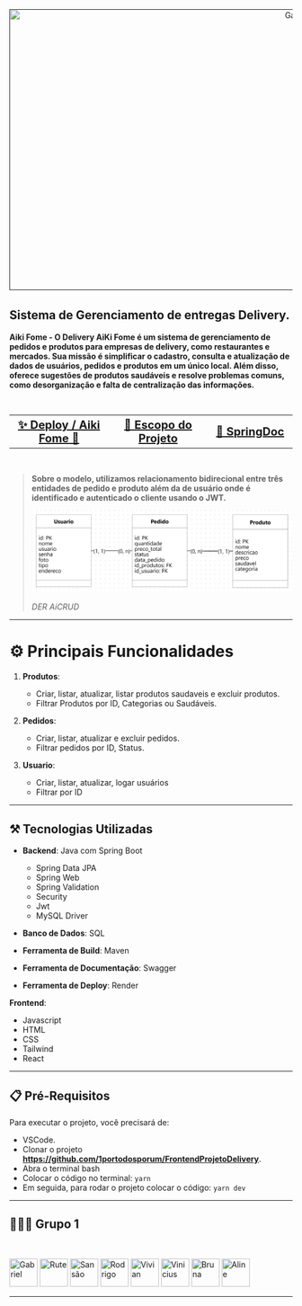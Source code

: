 <div style="text-align: center">
<a href=""><img src="https://ik.imagekit.io/0cescotho/pagina_login.png?updatedAt=1738613560290" title="Gabriel" width="1012" height="500"></a>
</div>

## Sistema de Gerenciamento de entregas Delivery. 
**Aiki Fome - O Delivery AiKi Fome é um sistema de gerenciamento de pedidos e produtos
para empresas de delivery, como restaurantes e mercados. Sua missão é simplificar o
cadastro, consulta e atualização de dados de usuários, pedidos e produtos em um único
local. Além disso, oferece sugestões de produtos saudáveis e resolve problemas comuns,
como desorganização e falta de centralização das informações.**

<br>

<table>
    <tr>
        <th style="width:35%; font-size:20px;"><a href="https://projetodelivery.onrender.com">✨ Deploy / Aiki Fome 🚀</a></th>
	    <th style="width:35%; font-size:20px;"><a href="https://imagekit.io/dashboard/media-library/detail/67a1279f432c476416641e12">📑 Escopo do Projeto </a></th>
        <th style="width:35%; font-size:20px;"><a href="https://github.com/1portodosporum/ProjetoDelivery/blob/main/linkfiles/Projeto%20Delivery.pdf">🧩 SpringDoc </a></th>
    </tr>
</table>

<br>

> __Sobre o modelo, utilizamos relacionamento  bidirecional entre três entidades de pedido e produto além da de usuário onde é identificado e autenticado  o cliente usando o JWT.__
>
> <a href=""><img src="https://github.com/1portodosporum/ProjetoDelivery/blob/main/linkfiles/der.png" title="DER" width="600"></a>
>
> *DER AiCRUD*



---
#   ⚙️ Principais Funcionalidades

1. **Produtos**:

	- Criar, listar, atualizar, listar produtos saudaveis e excluir produtos.    
    - Filtrar Produtos por ID, Categorias ou Saudáveis.

2. **Pedidos**:
    
    - Criar, listar, atualizar e excluir pedidos.
    - Filtrar pedidos por ID, Status.
    
1.  **Usuario**:
	- Criar, listar, atualizar, logar  usuários
	- Filtrar por ID 

---

##  ⚒️ Tecnologias Utilizadas

- **Backend**: Java com Spring Boot
    
    - Spring Data JPA
    - Spring Web
    - Spring Validation
    - Security
    - Jwt
    - MySQL Driver
    
- **Banco de Dados**: SQL
- **Ferramenta de Build**: Maven
- **Ferramenta de Documentação**: Swagger
- **Ferramenta de Deploy**: Render

**Frontend**: 

  - Javascript
  - HTML
  - CSS
  - Tailwind
  - React
    
---

## 📋 Pré-Requisitos

Para executar o projeto, você precisará de:

- VSCode.
- Clonar o projeto **https://github.com/1portodosporum/FrontendProjetoDelivery**.
- Abra o terminal bash
- Colocar o código no terminal: `yarn`
- Em seguida, para rodar o projeto colocar o código: `yarn dev`

---

## 👩🏽‍💻 Grupo 1

<br>

<a href="[AlvessGS](https://github.com/AlvessGS)"><img src="https://avatars.githubusercontent.com/u/93622833?v=4" title="Gabriel" width="50" height="50"></a> <a href="https://github.com/Rute-r"><img src="https://avatars.githubusercontent.com/u/98761708?v=4" title="Rute" width="50" height="50"></a> <a href="https://github.com/sansaovieira"><img src="https://avatars.githubusercontent.com/u/105690796?v=4" title="Sansão" width="50" height="50"></a> <a href="https://github.com/rudr1gu"><img src="https://avatars.githubusercontent.com/u/141527442?v=4" title="Rodrigo" width="50" height="50"></a> <a href="https://github.com/vivianrcc"><img src="https://avatars.githubusercontent.com/u/147281523?v=4" title="Vivian" width="50" height="50"></a> <a href="https://github.com/vsmau"><img src="https://avatars.githubusercontent.com/u/170134485?v=4" title="Vinicius" width="50" height="50"></a> <a href="https://github.com/brartioli"><img src="https://avatars.githubusercontent.com/u/177882831?v=4" title="Bruna" width="50" height="50"></a> <a href="https://github.com/4lineferreira"><img src="https://avatars.githubusercontent.com/u/179061211?v=4" title="Aline" width="50" height="50"></a>

---
